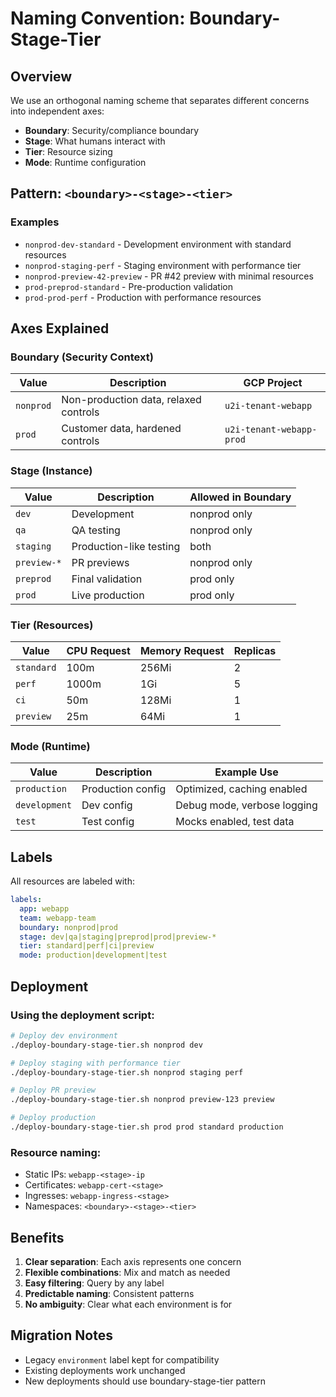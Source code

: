 # Naming Convention: Boundary-Stage-Tier

## Overview

We use an orthogonal naming scheme that separates different concerns into independent axes:
- **Boundary**: Security/compliance boundary
- **Stage**: What humans interact with
- **Tier**: Resource sizing
- **Mode**: Runtime configuration

## Pattern: `<boundary>-<stage>-<tier>`

### Examples
- `nonprod-dev-standard` - Development environment with standard resources
- `nonprod-staging-perf` - Staging environment with performance tier
- `nonprod-preview-42-preview` - PR #42 preview with minimal resources
- `prod-preprod-standard` - Pre-production validation
- `prod-prod-perf` - Production with performance resources

## Axes Explained

### Boundary (Security Context)
| Value | Description | GCP Project |
|-------|-------------|-------------|
| `nonprod` | Non-production data, relaxed controls | `u2i-tenant-webapp` |
| `prod` | Customer data, hardened controls | `u2i-tenant-webapp-prod` |

### Stage (Instance)
| Value | Description | Allowed in Boundary |
|-------|-------------|---------------------|
| `dev` | Development | nonprod only |
| `qa` | QA testing | nonprod only |
| `staging` | Production-like testing | both |
| `preview-*` | PR previews | nonprod only |
| `preprod` | Final validation | prod only |
| `prod` | Live production | prod only |

### Tier (Resources)
| Value | CPU Request | Memory Request | Replicas |
|-------|-------------|----------------|----------|
| `standard` | 100m | 256Mi | 2 |
| `perf` | 1000m | 1Gi | 5 |
| `ci` | 50m | 128Mi | 1 |
| `preview` | 25m | 64Mi | 1 |

### Mode (Runtime)
| Value | Description | Example Use |
|-------|-------------|-------------|
| `production` | Production config | Optimized, caching enabled |
| `development` | Dev config | Debug mode, verbose logging |
| `test` | Test config | Mocks enabled, test data |

## Labels

All resources are labeled with:
```yaml
labels:
  app: webapp
  team: webapp-team
  boundary: nonprod|prod
  stage: dev|qa|staging|preprod|prod|preview-*
  tier: standard|perf|ci|preview
  mode: production|development|test
```

## Deployment

### Using the deployment script:
```bash
# Deploy dev environment
./deploy-boundary-stage-tier.sh nonprod dev

# Deploy staging with performance tier
./deploy-boundary-stage-tier.sh nonprod staging perf

# Deploy PR preview
./deploy-boundary-stage-tier.sh nonprod preview-123 preview

# Deploy production
./deploy-boundary-stage-tier.sh prod prod standard production
```

### Resource naming:
- Static IPs: `webapp-<stage>-ip`
- Certificates: `webapp-cert-<stage>`
- Ingresses: `webapp-ingress-<stage>`
- Namespaces: `<boundary>-<stage>-<tier>`

## Benefits

1. **Clear separation**: Each axis represents one concern
2. **Flexible combinations**: Mix and match as needed
3. **Easy filtering**: Query by any label
4. **Predictable naming**: Consistent patterns
5. **No ambiguity**: Clear what each environment is for

## Migration Notes

- Legacy `environment` label kept for compatibility
- Existing deployments work unchanged
- New deployments should use boundary-stage-tier pattern